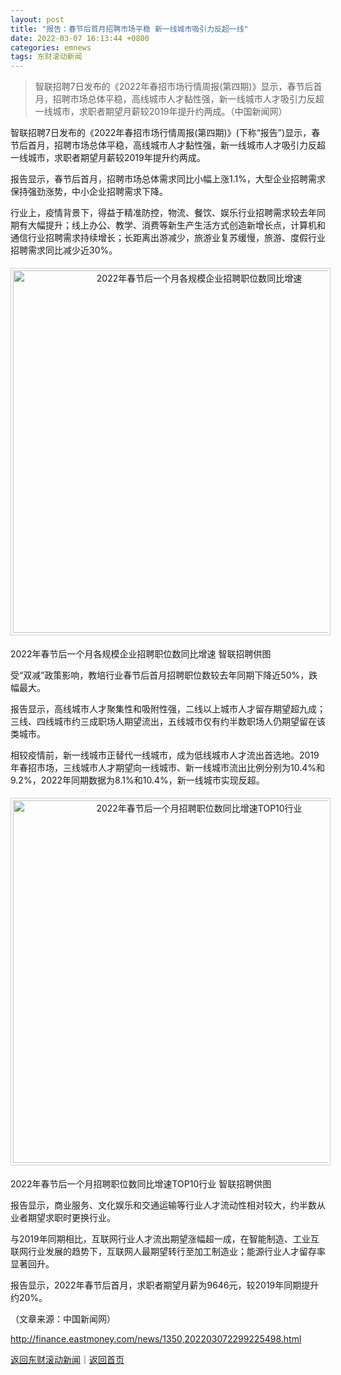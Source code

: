 ```yaml
---
layout: post
title: "报告：春节后首月招聘市场平稳 新一线城市吸引力反超一线"
date: 2022-03-07 16:13:44 +0800
categories: emnews
tags: 东财滚动新闻
---
```

> 智联招聘7日发布的《2022年春招市场行情周报(第四期)》显示，春节后首月，招聘市场总体平稳，高线城市人才黏性强，新一线城市人才吸引力反超一线城市，求职者期望月薪较2019年提升约两成。（中国新闻网）

<p>智联招聘7日发布的《2022年春招市场行情周报(第四期)》(下称“报告”)显示，春节后首月，招聘市场总体平稳，高线城市人才黏性强，新一线城市人才吸引力反超一线城市，求职者期望月薪较2019年提升约两成。</p>
 <p>报告显示，春节后首月，招聘市场总体需求同比小幅上涨1.1%，大型企业招聘需求保持强劲涨势，中小企业招聘需求下降。</p>
 <p>行业上，疫情背景下，得益于精准防控，物流、餐饮、娱乐行业招聘需求较去年同期有大幅提升；线上办公、教学、消费等新生产生活方式创造新增长点，计算机和通信行业招聘需求持续增长；长距离出游减少，旅游业复苏缓慢，旅游、度假行业招聘需求同比减少近30%。</p>
 <center><img src="https://dfscdn.dfcfw.com/download/D25108906263402672963_w700h417.jpg" alt="2022年春节后一个月各规模企业招聘职位数同比增速 " width="580" title="2022年春节后一个月各规模企业招聘职位数同比增速 " style="border:#d1d1d1 1px solid;padding:3px;margin:5px 0;" /></center><p>2022年春节后一个月各规模企业招聘职位数同比增速 智联招聘供图</p>
 <p>受“双减”政策影响，教培行业春节后首月招聘职位数较去年同期下降近50%，跌幅最大。</p>
 <p>报告显示，高线城市人才聚集性和吸附性强，二线以上城市人才留存期望超九成；三线、四线城市约三成职场人期望流出，五线城市仅有约半数职场人仍期望留在该类城市。</p>
 <p>相较疫情前，新一线城市正替代一线城市，成为低线城市人才流出首选地。2019年春招市场，三线城市人才期望向一线城市、新一线城市流出比例分别为10.4%和9.2%，2022年同期数据为8.1%和10.4%，新一线城市实现反超。</p>
 <center><img src="https://dfscdn.dfcfw.com/download/D25663779913105925492_w700h397.jpg" alt="2022年春节后一个月招聘职位数同比增速TOP10行业 " width="580" title="2022年春节后一个月招聘职位数同比增速TOP10行业 " style="border:#d1d1d1 1px solid;padding:3px;margin:5px 0;" /></center><p>2022年春节后一个月招聘职位数同比增速TOP10行业 智联招聘供图</p>
 <p>报告显示，商业服务、文化娱乐和交通运输等行业人才流动性相对较大，约半数从业者期望求职时更换行业。</p>
 <p>与2019年同期相比，互联网行业人才流出期望涨幅超一成，在智能制造、工业互联网行业发展的趋势下，互联网人最期望转行至加工制造业；能源行业人才留存率显著回升。</p>
 <p>报告显示，2022年春节后首月，求职者期望月薪为9646元，较2019年同期提升约20%。</p><p class="em_media">（文章来源：中国新闻网）</p>

<http://finance.eastmoney.com/news/1350,202203072299225498.html>

[返回东财滚动新闻](//finews.withounder.com/emnews/)｜[返回首页](//finews.withounder.com/)